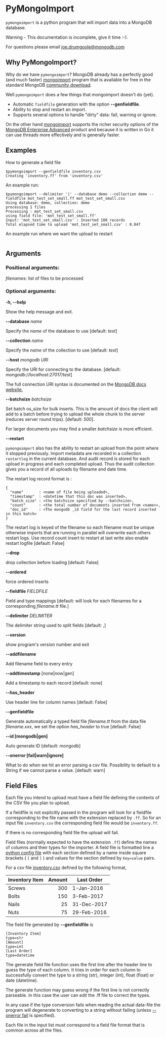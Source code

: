 # PyMongoImport

`pymongoimport` is a python program that will import data into a MongoDB database.

Warning - This documentation is incomplete, give it time :-).

For questions please email joe.drumgoole@mongodb.com


## Why PyMongoImport?
 
Why do we have `pymongoimport`? MongoDB already has a perfectly good (and much faster)
[mongoimport](https://docs.mongodb.com/manual/reference/program/mongoimport/) program 
that is available for free in the standard MongoDB [community download](https://www.mongodb.com/download-center#community).

Well `pymongoimport` does a few things that mongoimport doesn't do (yet).

- Automatic `fieldfile` generation with the option **--genfieldfile**.
- Ability to stop and restart an import.
- Supports several options to handle "dirty" data: fail, warning or ignore.

On the other hand [mongoimport](https://docs.mongodb.com/manual/reference/program/mongoimport/) supports the richer 
security options of the [MongoDB Enterprise Advanced](https://www.mongodb.com/products/mongodb-enterprise-advanced)
product and because it is written in Go it can use threads more effectively and is generally faster.


## Examples

How to generate a field file

```
$pymongoimport --genfieldfile inventory.csv
Creating 'inventory.ff' from 'inventory.csv'
```
An example run:

```
$pymongoimport --delimiter '|' --database demo --collection demo --fieldfile mot_test_set_small.ff mot_test_set_small.csv
Using database: demo, collection: demo
processing 1 files
Processing : mot_test_set_small.csv
using field file: 'mot_test_set_small.ff'
Input: 'mot_test_set_small.csv' : Inserted 100 records
Total elapsed time to upload 'mot_test_set_small.csv' : 0.047
```

An example run where we want the upload to restart

```
```

## Arguments

### Positional arguments:
*filenames*: list of files to be processed

### Optional arguments:

**-h, --help**

Show the help message and exit.

**--database** *name*

Specify the *name* of the database to use [default: *test*]

**--collection** *name*

Specify the *name* of the collection to use [default: *test*]

**--host** *mongodb URI*

Specify the URI for connecting to the database. [default: *mongodb://localhost:27017/test*]

The full connection URI syntax is documented on the [MongoDB docs website.](https://docs.mongodb.com/manual/reference/connection-string/)

**--batchsize** *batchsize*

Set batch os_size for bulk inserts. This is the amount of docs the client
will add to a batch before trying to upload the whole chunk to the
server (reduces server round trips). [default: *500*].

For larger documents you may find a smaller *batchsize* is more efficient.

**--restart**

`pymongoimport` also has the ability to restart an upload from the
point where it stopped previously. Import metadata are recorded in a collection `restartlog` in the current database. And audit record is
stored for each upload in progress and each completed upload. Thus the
audit collection gives you a record of all uploads by filename and
date time.

The restart log record format is :

```
{ 
  "name"       : <name of file being uploaded>, 
  "timestamp"  : <datetime that this doc was inserted>,
  "batch_size" : <the batchsize specified by --batchsize>,
  "count"      : <the total number of documents inserted from <name>>,
  "doc_id"     : <The mongodb _id field for the last record inserted in this batch>
}
```

The restart log is keyed of the filename so each filename must be unique otherwise
imports that are running in parallel will overwrite each others restart logs.
Use record count insert to restart at last write also enable restart logfile [default: False]


**--drop**

drop collection before loading [default: False]

**--ordered**

force ordered inserts

**--fieldfile** *FIELDFILE*

Field and type mappings [default: will look for each filenames for a corresponding *filename.tt* file.]

**--delimiter** *DELIMITER*

The delimiter string used to split fields [default: ,]

**--version**

show program's version number and exit

**--addfilename**
         
Add filename field to every entry

**--addtimestamp** [none|now|gen]
                        
Add a timestamp to each record [default: none]

**--has_header**

Use header line for column names [default: False]

**--genfieldfile**        
  
Generate automatically a typed field file *filename.tt* from the data file *filename.xxx*, we set the option *has_header* to true [default: False]

**--id [mongodb|gen]**
    
Auto generate ID [default: mongodb]

**--onerror [fail|warn|ignore]**

What to do when we hit an error parsing a csv file. Possibility to default to a String if we cannot parse a value. [default: warn]


## Field Files

Each file you intend to upload must have a field file defining the
contents of the CSV file you plan to upload.

If a fieldfile is not explicitly passed in the program will look for a
fieldfile corresponding to the file name with the extension replaced
by `.ff`. So for an input file `inventory.csv` the corresponding field
file would be `inventory.ff`.

If there is no corresponding field file the upload will fail.

Field files (normally expected to have the extension `.ff`) define the names of columns and their
types for the importer. A field file is formatted line a
[python config file](https://docs.python.org/2/library/configparser.html)
with each section defined by a name inside square brackets ( `[` and `]` ) and values for
the section defined by `key=value` pairs.

For a csv file [inventory.csv](https://github.com/jdrumgoole/pymongo_import/blob/master/test/inventory.csv) defined by the following format,


Inventory Item|Amount|Last Order
---|---:|---
Screws|300|1-Jan-2016
Bolts|150|3-Feb-2017
Nails|25|31-Dec-2017
Nuts|75|29-Feb-2016

The field file generated by **--genfieldfile** is

```
[Inventory Item]
type=str
[Amount]
type=int
[Last Order]
type=datetime
```

The generate field file function uses the first line after the header
line to guess the type of each column. It tries in order for each
column to successfully convert the type to a string (str), integer
(int), float (float) or date (datetime).

The generate function may guess wrong if the first line is not
correctly parseable. In this case the user can edit the .ff file to
correct the types.

In any case if the type conversion fails when reading the actual
data-file the program will degenerate to converting to a string
without failing (unless [--onerror fail](#onerror)  is specified).

Each file in the input list must correspond to a field file format that is
common across all the files.

